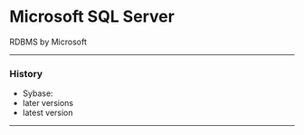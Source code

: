 # Microsoft SQL Server 

RDBMS by Microsoft

---

### History

- Sybase: 
- later versions    
- latest version

---
